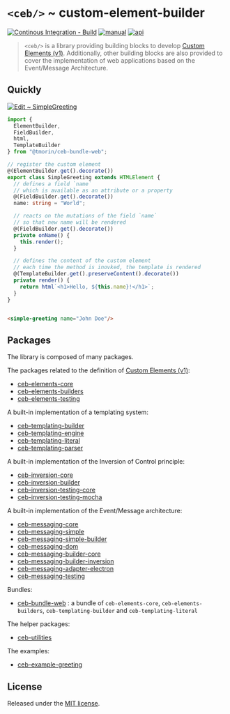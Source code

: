 # `<ceb/>` ~ custom-element-builder

[![Continous Integration - Build](https://github.com/tmorin/ceb/actions/workflows/ci-build.yaml/badge.svg)](https://github.com/tmorin/ceb/actions/workflows/ci-build.yaml)
[![manual](https://img.shields.io/badge/-manual-informational.svg)](https://tmorin.github.io/ceb/)
[![api](https://img.shields.io/badge/-api-informational.svg)](https://tmorin.github.io/ceb/api)

> `<ceb/>` is a library providing building blocks to develop [Custom Elements (v1)]. Additionally, other building blocks are also provided to cover the implementation of web applications based on the Event/Message Architecture.

## Quickly

[![Edit <ceb/> ~ SimpleGreeting](https://codesandbox.io/static/img/play-codesandbox.svg)](https://codesandbox.io/s/ceb-simplegreeting-unj2w?fontsize=14&hidenavigation=1&theme=dark)

```typescript
import {
  ElementBuilder,
  FieldBuilder,
  html,
  TemplateBuilder
} from "@tmorin/ceb-bundle-web";

// register the custom element
@(ElementBuilder.get().decorate())
export class SimpleGreeting extends HTMLElement {
  // defines a field `name`
  // which is available as an attribute or a property
  @(FieldBuilder.get().decorate())
  name: string = "World";

  // reacts on the mutations of the field `name`
  // so that new name will be rendered
  @(FieldBuilder.get().decorate())
  private onName() {
    this.render();
  }

  // defines the content of the custom element
  // each time the method is inovked, the template is rendered
  @(TemplateBuilder.get().preserveContent().decorate())
  private render() {
    return html`<h1>Hello, ${this.name}!</h1>`;
  }
}
```

```html

<simple-greeting name="John Doe"/>
```

## Packages

The library is composed of many packages.

The packages related to the definition of [Custom Elements (v1)]:

- [ceb-elements-core](./packages/ceb-elements-core)
- [ceb-elements-builders](./packages/ceb-elements-builders)
- [ceb-elements-testing](./packages/ceb-elements-testing)

A built-in implementation of a templating system:

- [ceb-templating-builder](./packages/ceb-templating-builder)
- [ceb-templating-engine](./packages/ceb-templating-engine)
- [ceb-templating-literal](./packages/ceb-templating-literal)
- [ceb-templating-parser](./packages/ceb-templating-parser)

A built-in implementation of the Inversion of Control principle:

- [ceb-inversion-core](./packages/ceb-inversion-core)
- [ceb-inversion-builder](./packages/ceb-inversion-builder)
- [ceb-inversion-testing-core](./packages/ceb-inversion-testing-core)
- [ceb-inversion-testing-mocha](./packages/ceb-inversion-testing-mocha)

A built-in implementation of the Event/Message architecture:

- [ceb-messaging-core](./packages/ceb-messaging-core)
- [ceb-messaging-simple](./packages/ceb-messaging-simple)
- [ceb-messaging-simple-builder](./packages/ceb-messaging-simple-builder)
- [ceb-messaging-dom](./packages/ceb-messaging-dom)
- [ceb-messaging-builder-core](./packages/ceb-messaging-builder-core)
- [ceb-messaging-builder-inversion](./packages/ceb-messaging-builder-inversion)
- [ceb-messaging-adapter-electron](./packages/ceb-messaging-adapter-electron)
- [ceb-messaging-testing](./packages/ceb-messaging-testing)

Bundles:

- [ceb-bundle-web](./packages/ceb-bundle-web) : a bundle of `ceb-elements-core`, `ceb-elements-builders`, `ceb-templating-builder` and `ceb-templating-literal`

The helper packages:

- [ceb-utilities](./packages/ceb-elements-testing)

The examples:

- [ceb-example-greeting](./packages/ceb-example-greeting)

## License

Released under the [MIT license].

[Custom Elements (v1)]: https://html.spec.whatwg.org/multipage/custom-elements.html

[MIT license]: http://opensource.org/licenses/MIT
